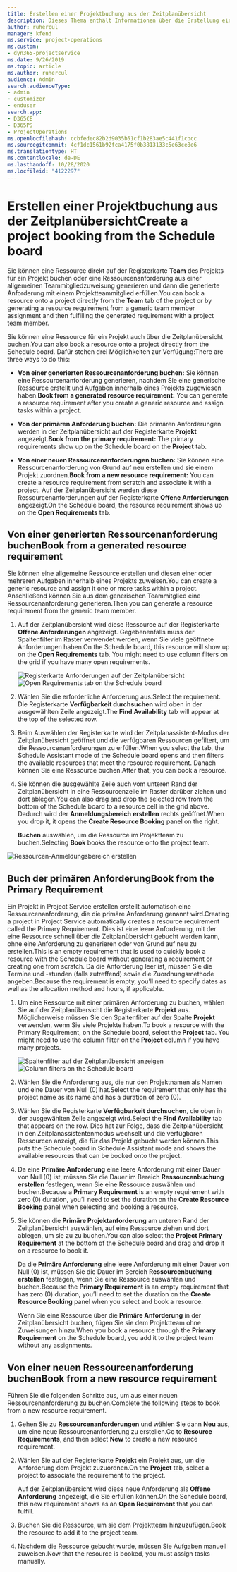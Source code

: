 ```yaml
---
title: Erstellen einer Projektbuchung aus der Zeitplanübersicht
description: Dieses Thema enthält Informationen über die Erstellung einer Projektbuchung aus der Zeitplanübersicht.
author: ruhercul
manager: kfend
ms.service: project-operations
ms.custom:
- dyn365-projectservice
ms.date: 9/26/2019
ms.topic: article
ms.author: ruhercul
audience: Admin
search.audienceType:
- admin
- customizer
- enduser
search.app:
- D365CE
- D365PS
- ProjectOperations
ms.openlocfilehash: ccbfedec82b2d9035b51cf1b283ae5c441f1cbcc
ms.sourcegitcommit: 4cf1dc1561b92fca4175f0b3813133c5e63ce8e6
ms.translationtype: HT
ms.contentlocale: de-DE
ms.lasthandoff: 10/28/2020
ms.locfileid: "4122297"
---
```

# <a name="create-a-project-booking-from-the-schedule-board"></a><span data-ttu-id="f9155-103">Erstellen einer Projektbuchung aus der Zeitplanübersicht</span><span class="sxs-lookup"><span data-stu-id="f9155-103">Create a project booking from the Schedule board</span></span>

<span data-ttu-id="f9155-104">Sie können eine Ressource direkt auf der Registerkarte **Team** des Projekts für ein Projekt buchen oder eine Ressourcenanforderung aus einer allgemeinen Teammitgliedzuweisung generieren und dann die generierte Anforderung mit einem Projektteammitglied erfüllen.</span><span class="sxs-lookup"><span data-stu-id="f9155-104">You can book a resource onto a project directly from the **Team** tab of the project or by generating a resource requirement from a generic team member assignment and then fulfilling the generated requirement with a project team member.</span></span>

<span data-ttu-id="f9155-105">Sie können eine Ressource für ein Projekt auch über die Zeitplanübersicht buchen.</span><span class="sxs-lookup"><span data-stu-id="f9155-105">You can also book a resource onto a project directly from the Schedule board.</span></span> <span data-ttu-id="f9155-106">Dafür stehen drei Möglichkeiten zur Verfügung:</span><span class="sxs-lookup"><span data-stu-id="f9155-106">There are three ways to do this:</span></span>

- <span data-ttu-id="f9155-107">**Von einer generierten Ressourcenanforderung buchen:** Sie können eine Ressourcenanforderung generieren, nachdem Sie eine generische Ressource erstellt und Aufgaben innerhalb eines Projekts zugewiesen haben.</span><span class="sxs-lookup"><span data-stu-id="f9155-107">**Book from a generated resource requirement:** You can generate a resource requirement after you create a generic resource and assign tasks within a project.</span></span>

- <span data-ttu-id="f9155-108">**Von der primären Anforderung buchen:** Die primären Anforderungen werden in der Zeitplanübersicht auf der Registerkarte **Projekt** angezeigt.</span><span class="sxs-lookup"><span data-stu-id="f9155-108">**Book from the primary requirement:** The primary requirements show up on the Schedule board on the **Project** tab.</span></span> 

- <span data-ttu-id="f9155-109">**Von einer neuen Ressourcenanforderungen buchen:** Sie können eine Ressourcenanforderung von Grund auf neu erstellen und sie einem Projekt zuordnen.</span><span class="sxs-lookup"><span data-stu-id="f9155-109">**Book from a new resource requirement:** You can create a resource requirement from scratch and associate it with a project.</span></span> <span data-ttu-id="f9155-110">Auf der Zeitplanübersicht werden diese Ressourcenanforderungen auf der Registerkarte **Offene Anforderungen** angezeigt.</span><span class="sxs-lookup"><span data-stu-id="f9155-110">On the Schedule board, the resource requirement shows up on the **Open Requirements** tab.</span></span>

## <a name="book-from-a-generated-resource-requirement"></a><span data-ttu-id="f9155-111">Von einer generierten Ressourcenanforderung buchen</span><span class="sxs-lookup"><span data-stu-id="f9155-111">Book from a generated resource requirement</span></span>

<span data-ttu-id="f9155-112">Sie können eine allgemeine Ressource erstellen und diesen einer oder mehreren Aufgaben innerhalb eines Projekts zuweisen.</span><span class="sxs-lookup"><span data-stu-id="f9155-112">You can create a generic resource and assign it one or more tasks within a project.</span></span> <span data-ttu-id="f9155-113">Anschließend können Sie aus dem generischen Teammitglied eine Ressourcenanforderung generieren.</span><span class="sxs-lookup"><span data-stu-id="f9155-113">Then you can generate a resource requirement from the generic team member.</span></span> 

1.  <span data-ttu-id="f9155-114">Auf der Zeitplanübersicht wird diese Ressource auf der Registerkarte **Offene Anforderungen** angezeigt. Gegebenenfalls muss der Spaltenfilter im Raster verwendet werden, wenn Sie viele geöffnete Anforderungen haben.</span><span class="sxs-lookup"><span data-stu-id="f9155-114">On the Schedule board, this resource will show up on the **Open Requirements** tab. You might need to use column filters on the grid if you have many open requirements.</span></span> 

    <span data-ttu-id="f9155-115">![Registerkarte Anforderungen auf der Zeitplanübersicht](media/FAQ-Project-Booking-Schedule-Board-1.png "Screenshot der Anmeldungen und Zuweisungstabellen")</span><span class="sxs-lookup"><span data-stu-id="f9155-115">![Open Requirements tab on the Schedule board](media/FAQ-Project-Booking-Schedule-Board-1.png "Screenshot of bookings and assignments table")</span></span>

2. <span data-ttu-id="f9155-116">Wählen Sie die erforderliche Anforderung aus.</span><span class="sxs-lookup"><span data-stu-id="f9155-116">Select the requirement.</span></span> <span data-ttu-id="f9155-117">Die Registerkarte **Verfügbarkeit durchsuchen** wird oben in der ausgewählten Zeile angezeigt.</span><span class="sxs-lookup"><span data-stu-id="f9155-117">The **Find Availability** tab will appear at the top of the selected row.</span></span>
 
3. <span data-ttu-id="f9155-118">Beim Auswählen der Registerkarte wird der Zeitplanassistent-Modus der Zeitplanübersicht geöffnet und die verfügbaren Ressourcen gefiltert, um die Ressourcenanforderungen zu erfüllen.</span><span class="sxs-lookup"><span data-stu-id="f9155-118">When you select the tab, the Schedule Assistant mode of the Schedule board opens and then filters the available resources that meet the resource requirement.</span></span> <span data-ttu-id="f9155-119">Danach können Sie eine Ressource buchen.</span><span class="sxs-lookup"><span data-stu-id="f9155-119">After that, you can book a resource.</span></span>

4. <span data-ttu-id="f9155-120">Sie können die ausgewählte Zeile auch vom unteren Rand der Zeitplanübersicht in eine Ressourcenzelle im Raster darüber ziehen und dort ablegen.</span><span class="sxs-lookup"><span data-stu-id="f9155-120">You can also drag and drop the selected row from the bottom of the Schedule board to a resource cell in the grid above.</span></span> <span data-ttu-id="f9155-121">Dadurch wird der **Anmeldungsbereich erstellen** rechts geöffnet.</span><span class="sxs-lookup"><span data-stu-id="f9155-121">When you drop it, it opens the **Create Resource Booking** panel on the right.</span></span>

    <span data-ttu-id="f9155-122">**Buchen** auswählen, um die Ressource im Projektteam zu buchen.</span><span class="sxs-lookup"><span data-stu-id="f9155-122">Selecting **Book** books the resource onto the project team.</span></span>

![Ressourcen-Anmeldungsbereich erstellen](media/FAQ-Project-Booking-Schedule-Board-6.png "")
 

## <a name="book-from-the-primary-requirement"></a><span data-ttu-id="f9155-124">Buch der primären Anforderung</span><span class="sxs-lookup"><span data-stu-id="f9155-124">Book from the Primary Requirement</span></span>

<span data-ttu-id="f9155-125">Ein Projekt in Project Service erstellen erstellt automatisch eine Ressourcenanforderung, die die primäre Anforderung genannt wird.</span><span class="sxs-lookup"><span data-stu-id="f9155-125">Creating a project in Project Service automatically creates a resource requirement called the Primary Requirement.</span></span> <span data-ttu-id="f9155-126">Dies ist eine leere Anforderung, mit der eine Ressource schnell über die Zeitplanübersicht gebucht werden kann, ohne eine Anforderung zu generieren oder von Grund auf neu zu erstellen.</span><span class="sxs-lookup"><span data-stu-id="f9155-126">This is an empty requirement that is used to quickly book a resource with the Schedule board without generating a requirement or creating one from scratch.</span></span> <span data-ttu-id="f9155-127">Da die Anforderung leer ist, müssen Sie die Termine und -stunden (falls zutreffend) sowie die Zuordnungsmethode angeben.</span><span class="sxs-lookup"><span data-stu-id="f9155-127">Because the requirement is empty, you’ll need to specify dates as well as the allocation method and hours, if applicable.</span></span> 

1. <span data-ttu-id="f9155-128">Um eine Ressource mit einer primären Anforderung zu buchen, wählen Sie auf der Zeitplanübersicht die Registerkarte **Projekt** aus. Möglicherweise müssen Sie den Spaltenfilter auf der Spalte **Projekt** verwenden, wenn Sie viele Projekte haben.</span><span class="sxs-lookup"><span data-stu-id="f9155-128">To book a resource with the Primary Requirement, on the Schedule board, select the **Project** tab. You might need to use the column filter on the **Project** column if you have many projects.</span></span>

   <span data-ttu-id="f9155-129">![Spaltenfilter auf der Zeitplanübersicht anzeigen](media/FAQ-Project-Booking-Schedule-Board-2.png "Screenshot der Anmeldungen und Zuweisungstabellen")</span><span class="sxs-lookup"><span data-stu-id="f9155-129">![Column filters on the Schedule board](media/FAQ-Project-Booking-Schedule-Board-2.png "Screenshot of bookings and assignments table")</span></span>

2. <span data-ttu-id="f9155-130">Wählen Sie die Anforderung aus, die nur den Projektnamen als Namen und eine Dauer von Null (0) hat.</span><span class="sxs-lookup"><span data-stu-id="f9155-130">Select the requirement that only has the project name as its name and has a duration of zero (0).</span></span>

3. <span data-ttu-id="f9155-131">Wählen Sie die Registerkarte **Verfügbarkeit durchsuchen**, die oben in der ausgewählten Zeile angezeigt wird.</span><span class="sxs-lookup"><span data-stu-id="f9155-131">Select the **Find Availability** tab that appears on the row.</span></span> <span data-ttu-id="f9155-132">Dies hat zur Folge, dass die Zeitplanübersicht in den Zeitplanassistentenmodus wechselt und die verfügbaren Ressourcen anzeigt, die für das Projekt gebucht werden können.</span><span class="sxs-lookup"><span data-stu-id="f9155-132">This puts the Schedule board in Schedule Assistant mode and shows the available resources that can be booked onto the project.</span></span>

4. <span data-ttu-id="f9155-133">Da eine **Primäre Anforderung** eine leere Anforderung mit einer Dauer von Null (0) ist, müssen Sie die Dauer im Bereich **Ressourcenbuchung erstellen** festlegen, wenn Sie eine Ressource auswählen und buchen.</span><span class="sxs-lookup"><span data-stu-id="f9155-133">Because a **Primary Requirement** is an empty requirement with zero (0) duration, you’ll need to set the duration on the **Create Resource Booking** panel when selecting and booking a resource.</span></span>

5. <span data-ttu-id="f9155-134">Sie können die **Primäre Projektanforderung** am unteren Rand der Zeitplanübersicht auswählen, auf eine Ressource ziehen und dort ablegen, um sie zu zu buchen.</span><span class="sxs-lookup"><span data-stu-id="f9155-134">You can also select the **Project Primary Requirement** at the bottom of the Schedule board and drag and drop it on a resource to book it.</span></span>
 
    <span data-ttu-id="f9155-135">Da die **Primäre Anforderung** eine leere Anforderung mit einer Dauer von Null (0) ist, müssen Sie die Dauer im Bereich **Ressourcenbuchung erstellen** festlegen, wenn Sie eine Ressource auswählen und buchen.</span><span class="sxs-lookup"><span data-stu-id="f9155-135">Because the **Primary Requirement** is an empty requirement that has zero (0) duration, you’ll need to set the duration on the **Create Resource Booking** panel when you select and book a resource.</span></span>
 
    <span data-ttu-id="f9155-136">Wenn Sie eine Ressource über die **Primäre Anforderung** in der Zeitplanübersicht buchen, fügen Sie sie dem Projektteam ohne Zuweisungen hinzu.</span><span class="sxs-lookup"><span data-stu-id="f9155-136">When you book a resource through the **Primary Requirement** on the Schedule board, you add it to the project team without any assignments.</span></span>
 
## <a name="book-from-a-new-resource-requirement"></a><span data-ttu-id="f9155-137">Von einer neuen Ressourcenanforderung buchen</span><span class="sxs-lookup"><span data-stu-id="f9155-137">Book from a new resource requirement</span></span>
<span data-ttu-id="f9155-138">Führen Sie die folgenden Schritte aus, um aus einer neuen Ressourcenanforderung zu buchen.</span><span class="sxs-lookup"><span data-stu-id="f9155-138">Complete the following steps to book from a new resource requirement.</span></span> 

1. <span data-ttu-id="f9155-139">Gehen Sie zu **Ressourcenanforderungen** und wählen Sie dann **Neu** aus, um eine neue Ressourcenanforderung zu erstellen.</span><span class="sxs-lookup"><span data-stu-id="f9155-139">Go to **Resource Requirements**, and then select **New** to create a new resource requirement.</span></span>

2. <span data-ttu-id="f9155-140">Wählen Sie auf der Registerkarte **Projekt** ein Projekt aus, um die Anforderung dem Projekt zuzuordnen.</span><span class="sxs-lookup"><span data-stu-id="f9155-140">On the **Project** tab, select a project to associate the requirement to the project.</span></span>
 
    <span data-ttu-id="f9155-141">Auf der Zeitplanübersicht wird diese neue Anforderung als **Offene Anforderung** angezeigt, die Sie erfüllen können.</span><span class="sxs-lookup"><span data-stu-id="f9155-141">On the Schedule board, this new requirement shows as an **Open Requirement** that you can fulfill.</span></span>

3. <span data-ttu-id="f9155-142">Buchen Sie die Ressource, um sie dem Projektteam hinzuzufügen.</span><span class="sxs-lookup"><span data-stu-id="f9155-142">Book the resource to add it to the project team.</span></span>

4. <span data-ttu-id="f9155-143">Nachdem die Ressource gebucht wurde, müssen Sie Aufgaben manuell zuweisen.</span><span class="sxs-lookup"><span data-stu-id="f9155-143">Now that the resource is booked, you must assign tasks manually.</span></span>

